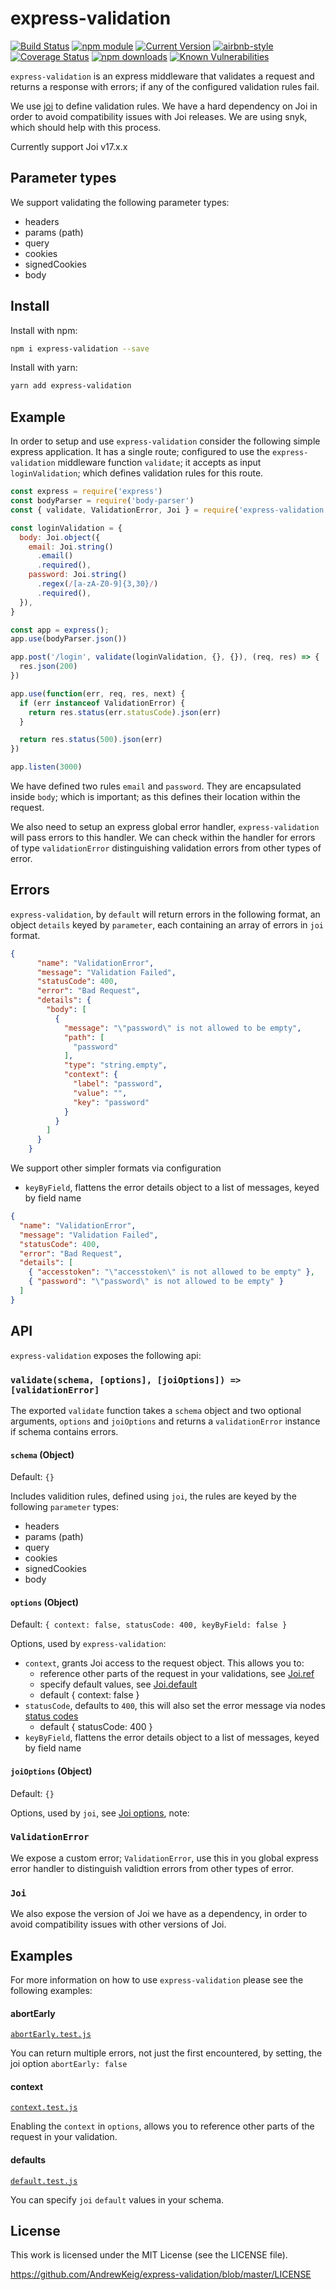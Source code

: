 express-validation
==================

[![Build Status](https://travis-ci.org/AndrewKeig/express-validation.svg?branch=master)](https://travis-ci.org/AndrewKeig/express-validation)
[![npm module](https://badge.fury.io/js/express-validation.svg)](https://www.npmjs.org/package/express-validation)
[![Current Version](https://flat.badgen.net/npm/v/express-validation?icon=npm)](https://www.npmjs.org/package/express-validation)
[![airbnb-style](https://flat.badgen.net/badge/eslint/airbnb/ff5a5f?icon=airbnb)](https://github.com/airbnb/javascript)
[![Coverage Status](https://coveralls.io/repos/github/AndrewKeig/express-validation/badge.svg)](https://coveralls.io/github/AndrewKeig/express-validation)
[![npm downloads](https://img.shields.io/npm/dm/express-validation.svg?style=flat)](https://www.npmjs.com/package/express-validation)
[![Known Vulnerabilities](https://snyk.io/test/github/AndrewKeig/express-validation/badge.svg?targetFile=package.json)](https://snyk.io/test/github/AndrewKeig/express-validation?targetFile=package.json)


`express-validation` is an express middleware that validates a request and returns a response with errors; if any of the configured validation rules fail.

We use [joi](https://github.com/hapijs/joi/tree/master) to define validation rules. We have a hard dependency on Joi in order to avoid compatibility issues with Joi releases.  We are using snyk, which should help with this process.

Currently support Joi v17.x.x

## Parameter types
We support validating the following parameter types:

- headers
- params (path)
- query
- cookies
- signedCookies
- body

## Install

Install with npm:

```sh
npm i express-validation --save
```

Install with yarn:

```sh
yarn add express-validation
```

## Example

In order to setup and use `express-validation` consider the following simple express application. It has a single route; configured to use the `express-validation` middleware function `validate`; it accepts as input `loginValidation`; which defines validation rules for this route.


```js
const express = require('express')
const bodyParser = require('body-parser')
const { validate, ValidationError, Joi } = require('express-validation')

const loginValidation = {
  body: Joi.object({
    email: Joi.string()
      .email()
      .required(),
    password: Joi.string()
      .regex(/[a-zA-Z0-9]{3,30}/)
      .required(),
  }),
}

const app = express();
app.use(bodyParser.json())

app.post('/login', validate(loginValidation, {}, {}), (req, res) => {
  res.json(200)
})

app.use(function(err, req, res, next) {
  if (err instanceof ValidationError) {
    return res.status(err.statusCode).json(err)
  }

  return res.status(500).json(err)
})

app.listen(3000)
```
We have defined two rules `email` and `password`.  They are encapsulated inside `body`; which is important; as this defines their location within the request.

We also need to setup an express global error handler, `express-validation` will pass errors to this handler.  We can check within the handler for errors of type `validationError` distinguishing validation errors from other types of error.


## Errors

`express-validation`, by `default` will return errors in the following format, an object `details` keyed by `parameter`, each containing an array of errors in `joi` format.

```json
{
      "name": "ValidationError",
      "message": "Validation Failed",
      "statusCode": 400,
      "error": "Bad Request",
      "details": {
        "body": [
          {
            "message": "\"password\" is not allowed to be empty",
            "path": [
              "password"
            ],
            "type": "string.empty",
            "context": {
              "label": "password",
              "value": "",
              "key": "password"
            }
          }
        ]
      }
    }
```

We support other simpler formats via configuration

- `keyByField`, flattens the error details object to a list of messages, keyed by field name

```json
{
  "name": "ValidationError",
  "message": "Validation Failed",
  "statusCode": 400,
  "error": "Bad Request",
  "details": [
    { "accesstoken": "\"accesstoken\" is not allowed to be empty" },
    { "password": "\"password\" is not allowed to be empty" }
  ]
}
```

## API

`express-validation` exposes the following api:

### `validate(schema, [options], [joiOptions]) => [validationError]`

The exported `validate` function takes a `schema` object and two optional arguments,
`options` and `joiOptions` and
returns a `validationError` instance if schema contains errors.

#### `schema` (Object)

Default: `{}`

Includes validition rules, defined using `joi`, the rules are keyed by the following `parameter` types:
  - headers
  - params (path)
  - query
  - cookies
  - signedCookies
  - body


#### `options` (Object)

Default: `{ context: false, statusCode: 400, keyByField: false }`

Options, used by `express-validation`:
  - `context`, grants Joi access to the request object. This allows you to:
      - reference other parts of the request in your validations, see [Joi.ref](https://hapi.dev/family/joi/api/?v=17.1.0#refkey-options) 
      - specify default values, see [Joi.default](https://hapi.dev/module/joi/api/#anydefaultvalue)
    - default { context: false } 
  - `statusCode`, defaults to `400`, this will also set the error message via nodes [status codes](https://nodejs.org/api/http.html#http_http_status_codes)
    - default { statusCode: 400 }
  - `keyByField`, flattens the error details object to a list of messages, keyed by field name


#### `joiOptions` (Object)

Default: `{}`

Options, used by `joi`, see [Joi options](https://hapi.dev/family/joi/api/?v=17.1.0#anyvalidateasyncvalue-options), note:



### `ValidationError`
We expose a custom error; `ValidationError`, use this in you global express error handler to distinguish validtion errors from other types of error.


### `Joi`
We also expose the version of Joi we have as a dependency, in order to avoid compatibility issues with other versions of Joi.



## Examples

For more information on how to use `express-validation` please see the following examples:

#### abortEarly
[`abortEarly.test.js`](/__tests__/integration/abortEarly.test.js)

You can return multiple errors, not just the first encountered, by setting, the joi option `abortEarly: false`

#### context
[`context.test.js`](/__tests__/integration/context.test.js)

Enabling the `context` in `options`, allows you to reference other parts of the request in your validation.

#### defaults
[`default.test.js`](/__tests__/integration/defaults.test.js)

You can specify `joi` `default` values in your schema.

## License

This work is licensed under the MIT License (see the LICENSE file).

https://github.com/AndrewKeig/express-validation/blob/master/LICENSE
